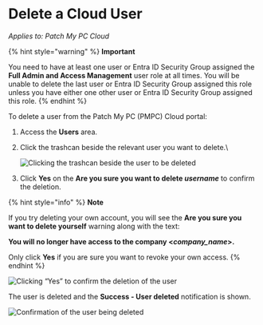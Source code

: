 # Delete a Cloud User

_Applies to: Patch My PC Cloud_

{% hint style="warning" %}
**Important**

You need to have at least one user or Entra ID Security Group assigned the **Full Admin and Access Management** user role at all times. You will be unable to delete the last user or Entra ID Security Group assigned this role unless you have either one other user or Entra ID Security Group assigned this role.
{% endhint %}

To delete a user from the Patch My PC (PMPC) Cloud portal:

1. Access the **Users** area.
2.  Click the trashcan beside the relevant user you want to delete.\


    ![Clicking the trashcan beside the user to be deleted](/_images/image-%28781%29.png-"Clicking-the-trashcan-beside-the-user-to-be-deleted" "Clicking the trashcan beside the user to be deleted")
3. Click **Yes** on the **Are you sure you want to delete&#x20;**_**username**_ to confirm the deletion.

{% hint style="info" %}
**Note**

If you try deleting your own account, you will see the **Are you sure you want to delete yourself** warning along with the text:

**You will no longer have access to the company <**_**company\_name**_**>.**

Only click **Yes** if you are sure you want to revoke your own access.
{% endhint %}

![Clicking “Yes” to confirm the deletion of the user](/_images/image-%28782%29.png-"Clicking-\"Yes\"-to-confirm-the-deletion-of-the-user" "Clicking “Yes” to confirm the deletion of the user")

The user is deleted and the **Success - User deleted** notification is shown.

![Confirmation of the user being deleted](/_images/image-%28729%29.png-"Confirmation-of-the-user-being-deleted" "Confirmation of the user being deleted")
